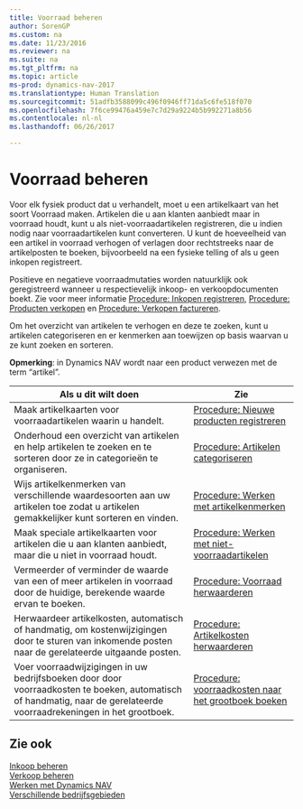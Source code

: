 ```yaml
---
title: Voorraad beheren
author: SorenGP
ms.custom: na
ms.date: 11/23/2016
ms.reviewer: na
ms.suite: na
ms.tgt_pltfrm: na
ms.topic: article
ms-prod: dynamics-nav-2017
ms.translationtype: Human Translation
ms.sourcegitcommit: 51adfb3588099c496f0946ff71da5c6fe518f070
ms.openlocfilehash: 7f6ce99476a459e7c7d29a9224b5b992271a8b56
ms.contentlocale: nl-nl
ms.lasthandoff: 06/26/2017

---
```


# <a name="manage-inventory"></a>Voorraad beheren
Voor elk fysiek product dat u verhandelt, moet u een artikelkaart van het soort Voorraad maken. Artikelen die u aan klanten aanbiedt maar in voorraad houdt, kunt u als niet-voorraadartikelen registreren, die u indien nodig naar voorraadartikelen kunt converteren. U kunt de hoeveelheid van een artikel in voorraad verhogen of verlagen door rechtstreeks naar de artikelposten te boeken, bijvoorbeeld na een fysieke telling of als u geen inkopen registreert.

Positieve en negatieve voorraadmutaties worden natuurklijk ook geregistreerd wanneer u respectievelijk inkoop- en verkoopdocumenten boekt. Zie voor meer informatie [Procedure: Inkopen registreren](purchasing-how-record-purchases.md), [Procedure: Producten verkopen](sales-how-sell-products.md) en [Procedure: Verkopen factureren](sales-how-invoice-sales.md).

Om het overzicht van artikelen te verhogen en deze te zoeken, kunt u artikelen categoriseren en er kenmerken aan toewijzen op basis waarvan u ze kunt zoeken en sorteren.   

**Opmerking**: in Dynamics NAV wordt naar een product verwezen met de term “artikel”.

|Als u dit wilt doen |Zie |
|---|----|
|Maak artikelkaarten voor voorraadartikelen waarin u handelt.|[Procedure: Nieuwe producten registreren](inventory-how-register-new-products.md)|
|Onderhoud een overzicht van artikelen en help artikelen te zoeken en te sorteren door ze in categorieën te organiseren.|[Procedure: Artikelen categoriseren](inventory-how-categorize-items.md)|  
|Wijs artikelkenmerken van verschillende waardesoorten aan uw artikelen toe zodat u artikelen gemakkelijker kunt sorteren en vinden.|[Procedure: Werken met artikelkenmerken](inventory-how-work-item-attributes.md)|
|Maak speciale artikelkaarten voor artikelen die u aan klanten aanbiedt, maar die u niet in voorraad houdt.|[Procedure: Werken met niet-voorraadartikelen](inventory-how-work-nonstock-items.md)|
|Vermeerder of verminder de waarde van een of meer artikelen in voorraad door de huidige, berekende waarde ervan te boeken.|[Procedure: Voorraad herwaarderen](inventory-how-revalue-inventory.md)|
|Herwaardeer artikelkosten, automatisch of handmatig, om kostenwijzigingen door te sturen van inkomende posten naar de gerelateerde uitgaande posten.|[Procedure: Artikelkosten herwaarderen](inventory-how-adjust-item-costs.md)|
|Voer voorraadwijzigingen in uw bedrijfsboeken door door voorraadkosten te boeken, automatisch of handmatig, naar de gerelateerde voorraadrekeningen in het grootboek.|[Procedure: voorraadkosten naar het grootboek boeken](inventory-how-post-inventory-cost-gl.md)|

## <a name="see-also"></a>Zie ook  
[Inkoop beheren](purchasing-manage-purchasing.md)  
[Verkoop beheren](sales-manage-sales.md)  
[Werken met Dynamics NAV](ui-work-product.md)  
[Verschillende bedrijfsgebieden](ui-across-business-areas.md)

